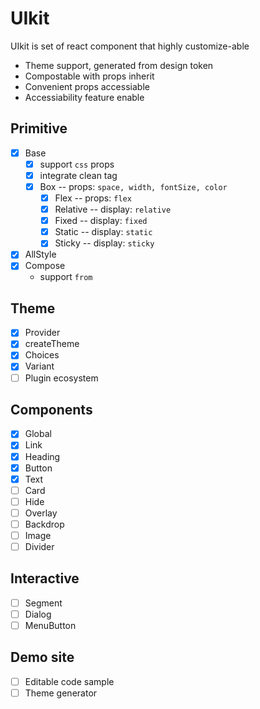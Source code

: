 # UIkit

UIkit is set of react component that highly customize-able

- Theme support, generated from design token
- Compostable with props inherit
- Convenient props accessiable
- Accessiability feature enable

## Primitive

- [x] Base
  - [x] support `css` props
  - [x] integrate clean tag
  - [x] Box --  props: `space, width, fontSize, color`
    - [x] Flex -- props: `flex`
    - [x] Relative -- display: `relative`
    - [x] Fixed -- display: `fixed`
    - [x] Static -- display: `static`
    - [x] Sticky -- display: `sticky`
- [x] AllStyle
- [x] Compose
  - support `from`

## Theme

- [x] Provider
- [x] createTheme
- [x] Choices
- [x] Variant
- [ ] Plugin ecosystem

## Components

- [x] Global
- [x] Link
- [x] Heading
- [x] Button
- [x] Text
- [ ] Card
- [ ] Hide
- [ ] Overlay
- [ ] Backdrop
- [ ] Image
- [ ] Divider

## Interactive

- [ ] Segment
- [ ] Dialog
- [ ] MenuButton

## Demo site

- [ ] Editable code sample
- [ ] Theme generator